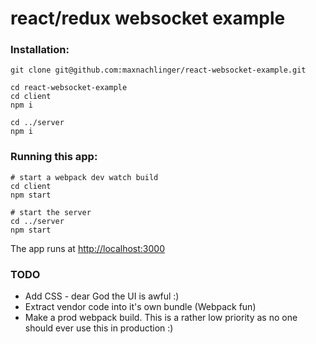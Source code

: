 # react/redux websocket example

### Installation:
```shell
git clone git@github.com:maxnachlinger/react-websocket-example.git

cd react-websocket-example
cd client
npm i

cd ../server
npm i
```

### Running this app:
```shell
# start a webpack dev watch build
cd client
npm start

# start the server
cd ../server
npm start
```
The app runs at [http://localhost:3000](http://localhost:3000)

### TODO
- Add CSS - dear God the UI is awful :)
- Extract vendor code into it's own bundle (Webpack fun)
- Make a prod webpack build. This is a rather low priority as no one should ever use this in production :)

